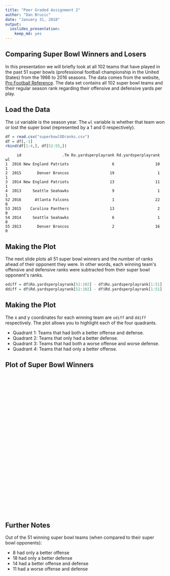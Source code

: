 ```yaml
---
title: "Peer Graded Assignment 2"
author: "Dan Brusic"
date: "January 31, 2018"
output: 
  ioslides_presentation: 
    keep_md: yes
---
```




## Comparing Super Bowl Winners and Losers
In this presentation we will briefly look at all 102 teams that have played in the past 51 super bowls (professional football championship in the United States) from the 1966 to 2016 seasons. The data comes from the website, [Pro Football Reference](https://www.pro-football-reference.com/). The data set contains all 102 super bowl teams and their regular season rank regarding their offensive and defensive yards per play.

## Load the Data
The `id` variable is the season year. The `wl` variable is whether that team won or lost the super bowl (represented by a 1 and 0 respectively). 

```r
df = read.csv("superbowlODranks.csv")
df = df[,-1]
rbind(df[1:4,], df[52:55,])
```

```
     id                  .Tm Ro.yardsperplayrank Rd.yardsperplayrank wl
1  2016 New England Patriots                   6                  10  1
2  2015       Denver Broncos                  19                   1  1
3  2014 New England Patriots                  13                  11  1
4  2013     Seattle Seahawks                   9                   1  1
52 2016      Atlanta Falcons                   1                  22  0
53 2015    Carolina Panthers                  13                   2  0
54 2014     Seattle Seahawks                   6                   1  0
55 2013       Denver Broncos                   2                  16  0
```

## Making the Plot
The next slide plots all 51 super bowl winners and the number of ranks ahead of their opponent they were. In other words, each winning team's offensive and defensive ranks were subtracted from their super bowl opponent's ranks.

```r
odiff = df$Ro.yardsperplayrank[52:102] - df$Ro.yardsperplayrank[1:51]
ddiff = df$Rd.yardsperplayrank[52:102] - df$Rd.yardsperplayrank[1:51]
```

## Making the Plot
The x and y coordinates for each winning team are `odiff` and `ddiff` respectively. The plot allows you to highlight each of the four quadrants.

- Quadrant 1: Teams that had both a better offense and defense.
- Quadrant 2: Teams that only had a better defense.
- Quadrant 3: Teams that had both a worse offense and worse defense.
- Quadrant 4: Teams that had only a better offense.


## Plot of Super Bowl Winners


<!--html_preserve--><div id="htmlwidget-4fb5c27f78d01789915f" style="width:720px;height:432px;" class="plotly html-widget"></div>
<script type="application/json" data-for="htmlwidget-4fb5c27f78d01789915f">{"x":{"visdat":{"97868b777c3":["function () ","plotlyVisDat"]},"cur_data":"97868b777c3","attrs":{"97868b777c3":{"x":[-5,-6,-7,-7,-13,-4,5,1,-18,-18,19,-8,-3,-3,-24,-19,-7,8,1,-1,9,11,8,14,2,-2,-16,21,-3,4,-1,4,-1,-8,7,-17,-13,17,-8,13,12,1,-8,7,2,2,-5,9,-1,-5,-8],"y":[12,1,-10,15,-7,6,-8,-13,16,-1,-27,9,-1,3,10,-16,4,18,2,-10,16,-5,6,9,7,9,3,-3,8,8,3,3,4,21,-6,11,-5,2,-1,3,-8,1,10,12,1,3,-4,-1,-1,-2,4],"mode":"markers","marker":{"size":9,"color":"lightgreen","line":{"color":"darkgreen","width":2}},"text":["2016 <br> New England Patriots","2015 <br> Denver Broncos","2014 <br> New England Patriots","2013 <br> Seattle Seahawks","2012 <br> Baltimore Ravens","2011 <br> New York Giants","2010 <br> Green Bay Packers","2009 <br> New Orleans Saints","2008 <br> Pittsburgh Steelers","2007 <br> New York Giants","2006 <br> Indianapolis Colts","2005 <br> Pittsburgh Steelers","2004 <br> New England Patriots","2003 <br> New England Patriots","2002 <br> Tampa Bay Buccaneers","2001 <br> New England Patriots","2000 <br> Baltimore Ravens","1999 <br> St. Louis Rams","1998 <br> Denver Broncos","1997 <br> Denver Broncos","1996 <br> Green Bay Packers","1995 <br> Dallas Cowboys","1994 <br> San Francisco 49ers","1993 <br> Dallas Cowboys","1992 <br> Dallas Cowboys","1991 <br> Washington Redskins","1990 <br> New York Giants","1989 <br> San Francisco 49ers","1988 <br> San Francisco 49ers","1987 <br> Washington Redskins","1986 <br> New York Giants","1985 <br> Chicago Bears","1984 <br> San Francisco 49ers","1983 <br> Los Angeles Raiders","1982 <br> Washington Redskins","1981 <br> San Francisco 49ers","1980 <br> Oakland Raiders","1979 <br> Pittsburgh Steelers","1978 <br> Pittsburgh Steelers","1977 <br> Dallas Cowboys","1976 <br> Oakland Raiders","1975 <br> Pittsburgh Steelers","1974 <br> Pittsburgh Steelers","1973 <br> Miami Dolphins","1972 <br> Miami Dolphins","1971 <br> Dallas Cowboys","1970 <br> Baltimore Colts","1969 <br> Kansas City Chiefs","1968 <br> New York Jets","1967 <br> Green Bay Packers","1966 <br> Green Bay Packers"],"alpha":1,"sizes":[10,100],"type":"scatter"}},"layout":{"margin":{"b":40,"l":60,"t":25,"r":10},"xaxis":{"domain":[0,1],"title":"Offensive Ranks Ahead of Opponent"},"yaxis":{"domain":[0,1],"title":"Defensive Ranks Ahead of Opponent"},"showlegend":false,"updatemenus":[{"active":-1,"type":"buttons","xanchor":"center","yanchor":"top","x":1.2,"y":0.9,"buttons":[{"label":"None","method":"relayout","args":[{"shapes":[]}]},{"label":"1","method":"relayout","args":[{"shapes":[{"type":"rect","xref":"x","yref":"y","x0":0,"y0":0,"x1":19,"y1":19,"opacity":0.25,"line":{"color":"blue"},"fillcolor":"blue"},[],[],[]]}]},{"label":"2","method":"relayout","args":[{"shapes":[[],{"type":"rect","xref":"x","yref":"y","x0":0,"y0":0,"x1":-25,"y1":22,"opacity":0.25,"line":{"color":"blue"},"fillcolor":"blue"},[],[]]}]},{"label":"3","method":"relayout","args":[{"shapes":[[],[],{"type":"rect","xref":"x","yref":"y","x0":0,"y0":0,"x1":-20,"y1":-17,"opacity":0.25,"line":{"color":"blue"},"fillcolor":"blue"},[]]}]},{"label":"4","method":"relayout","args":[{"shapes":[[],[],[],{"type":"rect","xref":"x","yref":"y","x0":0,"y0":0,"x1":22,"y1":-28,"opacity":0.25,"line":{"color":"blue"},"fillcolor":"blue"}]}]}]}],"hovermode":"closest"},"source":"A","config":{"modeBarButtonsToAdd":[{"name":"Collaborate","icon":{"width":1000,"ascent":500,"descent":-50,"path":"M487 375c7-10 9-23 5-36l-79-259c-3-12-11-23-22-31-11-8-22-12-35-12l-263 0c-15 0-29 5-43 15-13 10-23 23-28 37-5 13-5 25-1 37 0 0 0 3 1 7 1 5 1 8 1 11 0 2 0 4-1 6 0 3-1 5-1 6 1 2 2 4 3 6 1 2 2 4 4 6 2 3 4 5 5 7 5 7 9 16 13 26 4 10 7 19 9 26 0 2 0 5 0 9-1 4-1 6 0 8 0 2 2 5 4 8 3 3 5 5 5 7 4 6 8 15 12 26 4 11 7 19 7 26 1 1 0 4 0 9-1 4-1 7 0 8 1 2 3 5 6 8 4 4 6 6 6 7 4 5 8 13 13 24 4 11 7 20 7 28 1 1 0 4 0 7-1 3-1 6-1 7 0 2 1 4 3 6 1 1 3 4 5 6 2 3 3 5 5 6 1 2 3 5 4 9 2 3 3 7 5 10 1 3 2 6 4 10 2 4 4 7 6 9 2 3 4 5 7 7 3 2 7 3 11 3 3 0 8 0 13-1l0-1c7 2 12 2 14 2l218 0c14 0 25-5 32-16 8-10 10-23 6-37l-79-259c-7-22-13-37-20-43-7-7-19-10-37-10l-248 0c-5 0-9-2-11-5-2-3-2-7 0-12 4-13 18-20 41-20l264 0c5 0 10 2 16 5 5 3 8 6 10 11l85 282c2 5 2 10 2 17 7-3 13-7 17-13z m-304 0c-1-3-1-5 0-7 1-1 3-2 6-2l174 0c2 0 4 1 7 2 2 2 4 4 5 7l6 18c0 3 0 5-1 7-1 1-3 2-6 2l-173 0c-3 0-5-1-8-2-2-2-4-4-4-7z m-24-73c-1-3-1-5 0-7 2-2 3-2 6-2l174 0c2 0 5 0 7 2 3 2 4 4 5 7l6 18c1 2 0 5-1 6-1 2-3 3-5 3l-174 0c-3 0-5-1-7-3-3-1-4-4-5-6z"},"click":"function(gd) { \n        // is this being viewed in RStudio?\n        if (location.search == '?viewer_pane=1') {\n          alert('To learn about plotly for collaboration, visit:\\n https://cpsievert.github.io/plotly_book/plot-ly-for-collaboration.html');\n        } else {\n          window.open('https://cpsievert.github.io/plotly_book/plot-ly-for-collaboration.html', '_blank');\n        }\n      }"}],"cloud":false},"data":[{"x":[-5,-6,-7,-7,-13,-4,5,1,-18,-18,19,-8,-3,-3,-24,-19,-7,8,1,-1,9,11,8,14,2,-2,-16,21,-3,4,-1,4,-1,-8,7,-17,-13,17,-8,13,12,1,-8,7,2,2,-5,9,-1,-5,-8],"y":[12,1,-10,15,-7,6,-8,-13,16,-1,-27,9,-1,3,10,-16,4,18,2,-10,16,-5,6,9,7,9,3,-3,8,8,3,3,4,21,-6,11,-5,2,-1,3,-8,1,10,12,1,3,-4,-1,-1,-2,4],"mode":"markers","marker":{"fillcolor":"rgba(31,119,180,1)","color":"lightgreen","size":9,"line":{"color":"darkgreen","width":2}},"text":["2016 <br> New England Patriots","2015 <br> Denver Broncos","2014 <br> New England Patriots","2013 <br> Seattle Seahawks","2012 <br> Baltimore Ravens","2011 <br> New York Giants","2010 <br> Green Bay Packers","2009 <br> New Orleans Saints","2008 <br> Pittsburgh Steelers","2007 <br> New York Giants","2006 <br> Indianapolis Colts","2005 <br> Pittsburgh Steelers","2004 <br> New England Patriots","2003 <br> New England Patriots","2002 <br> Tampa Bay Buccaneers","2001 <br> New England Patriots","2000 <br> Baltimore Ravens","1999 <br> St. Louis Rams","1998 <br> Denver Broncos","1997 <br> Denver Broncos","1996 <br> Green Bay Packers","1995 <br> Dallas Cowboys","1994 <br> San Francisco 49ers","1993 <br> Dallas Cowboys","1992 <br> Dallas Cowboys","1991 <br> Washington Redskins","1990 <br> New York Giants","1989 <br> San Francisco 49ers","1988 <br> San Francisco 49ers","1987 <br> Washington Redskins","1986 <br> New York Giants","1985 <br> Chicago Bears","1984 <br> San Francisco 49ers","1983 <br> Los Angeles Raiders","1982 <br> Washington Redskins","1981 <br> San Francisco 49ers","1980 <br> Oakland Raiders","1979 <br> Pittsburgh Steelers","1978 <br> Pittsburgh Steelers","1977 <br> Dallas Cowboys","1976 <br> Oakland Raiders","1975 <br> Pittsburgh Steelers","1974 <br> Pittsburgh Steelers","1973 <br> Miami Dolphins","1972 <br> Miami Dolphins","1971 <br> Dallas Cowboys","1970 <br> Baltimore Colts","1969 <br> Kansas City Chiefs","1968 <br> New York Jets","1967 <br> Green Bay Packers","1966 <br> Green Bay Packers"],"type":"scatter","xaxis":"x","yaxis":"y","frame":null}],"highlight":{"on":"plotly_click","persistent":false,"dynamic":false,"selectize":false,"opacityDim":0.2,"selected":{"opacity":1}},"base_url":"https://plot.ly"},"evals":["config.modeBarButtonsToAdd.0.click"],"jsHooks":{"render":[{"code":"function(el, x) { var ctConfig = crosstalk.var('plotlyCrosstalkOpts').set({\"on\":\"plotly_click\",\"persistent\":false,\"dynamic\":false,\"selectize\":false,\"opacityDim\":0.2,\"selected\":{\"opacity\":1}}); }","data":null}]}}</script><!--/html_preserve-->

## Further Notes

Out of the 51 winning super bowl teams (when compared to their super bowl opponents):

- 8 had only a better offense
- 18 had only a better defense
- 14 had a better offense and defense
- 11 had a worse offense and defense


